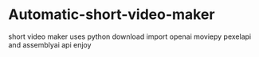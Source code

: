 # Automatic-short-video-maker

short video maker
uses python
download import openai moviepy pexelapi and assemblyai api
enjoy
